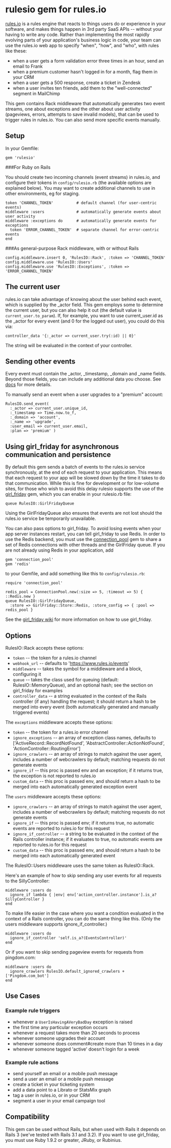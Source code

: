 rulesio gem for rules.io
=========

[rules.io](https://rules.io) is a rules engine that reacts to things users do or experience in your software, and makes things happen in 3rd party SaaS APIs -- without your having to write any code. Rather than implementing the most rapidly evolving parts of your application's business logic in code, your team can use the rules.io web app to specify "when", "how", and "who", with rules like these:

* when a user gets a form validation error three times in an hour, send an email to Frank
* when a premium customer hasn't logged in for a month, flag them in your CRM
* when a user gets a 500 response, create a ticket in Zendesk
* when a user invites ten friends, add them to the "well-connected" segment in MailChimp

This gem contains Rack middleware that automatically generates two event streams, one about exceptions and the other about user activity (pageviews, errors, attempts to save invalid models), that can be used to trigger rules in rules.io. You can also send more specific events manually.

Setup
-----

In your Gemfile:

    gem 'rulesio'

###For Ruby on Rails

You should create two incoming channels (event streams) in rules.io, and configure their tokens in `config/rulesio.rb` (the available options are explained below). You may want to create additional channels to use in other environments, eg for staging.

    token 'CHANNEL_TOKEN'          # default channel (for user-centric events)
    middleware :users              # automatically generate events about user activity
    middleware :exceptions do      # automatically generate events for exceptions
      token 'ERROR_CHANNEL_TOKEN'  # separate channel for error-centric events
    end
    
###As general-purpose Rack middleware, with or without Rails

    config.middleware.insert 0, 'RulesIO::Rack', :token => 'CHANNEL_TOKEN'
    config.middleware.use 'RulesIO::Users'
    config.middleware.use 'RulesIO::Exceptions', :token => 'ERROR_CHANNEL_TOKEN'

The current user
----------------

rules.io can take advantage of knowing about the user behind each event, which is supplied by the \_actor field. This gem employs some to determine the current user, but you can also help it out (the default value is `current_user.to_param`). If, for example, you want to use current_user.id as the \_actor for every event (and 0 for the logged out user), you could do this via:

    controller_data '{:_actor => current_user.try(:id) || 0}'

The string will be evaluated in the context of your controller.

Sending other events
--------------------

Every event must contain the \_actor, \_timestamp, \_domain and \_name fields. Beyond those fields, you can include any additional data you choose. See [docs](https://rules.io/docs) for more details.

To manually send an event when a user upgrades to a "premium" account:

    RulesIO.send_event(
      :_actor => current_user.unique_id,
      :_timestamp => Time.now.to_f,
      :_domain => 'account',
      :_name => 'upgrade',
      :user_email => current_user.email,
      :plan => 'premium' )

Using girl_friday for asynchronous communication and persistence
-----------------

By default this gem sends a batch of events to the rules.io service synchronously, at the end of each request to your application. This means that each request to your app will be slowed down by the time it takes to do that communication. While this is fine for development or for low-volume sites, for those who wish to avoid this delay rulesio supports the use of the [girl_friday](https://github.com/mperham/girl_friday) gem, which you can enable in your rulesio.rb file:

    queue RulesIO::GirlFridayQueue

Using the GirlFridayQueue also ensures that events are not lost should the rules.io service be temporarily unavailable.

You can also pass options to girl_friday. To avoid losing events when your app server instances restart, you can tell girl_friday to use Redis. In order to use the Redis backend, you must use the [connection_pool](https://github.com/mperham/connection_pool) gem to share a set of Redis connections with other threads and the GirlFriday queue. If you are not already using Redis in your application, add

    gem 'connection_pool'
    gem 'redis'

to your Gemfile, and add something like this to `config/rulesio.rb`:

    require 'connection_pool'
    
    redis_pool = ConnectionPool.new(:size => 5, :timeout => 5) { ::Redis.new }
    queue RulesIO::GirlFridayQueue, 
      :store => GirlFriday::Store::Redis, :store_config => { :pool => redis_pool }

See the [girl_friday wiki](https://github.com/mperham/girl_friday/wiki) for more information on how to use girl_friday.

Options
-------

RulesIO::Rack accepts these options:

* `token` -- the token for a rules.io channel
* `webhook_url` -- defaults to 'https://www.rules.io/events'
* `middleware` -- takes the symbol for a middleware and a block, configuring it
* `queue` -- takes the class used for queuing (default: RulesIO::MemoryQueue), and an optional hash; see the section on girl_friday for examples
* `controller_data` -- a string evaluated in the context of the Rails controller (if any) handling the request; it should return a hash to be merged into every event (both automatically generated and manually triggered events)

The `exceptions` middleware accepts these options:

* `token` -- the token for a rules.io error channel
* `ignore_exceptions` -- an array of exception class names, defaults to ['ActiveRecord::RecordNotFound', 'AbstractController::ActionNotFound', 'ActionController::RoutingError']
* `ignore_crawlers` -- an array of strings to match against the user agent, includes a number of webcrawlers by default; matching requests do not generate events
* `ignore_if` -- this proc is passed env and an exception; if it returns true, the exception is not reported to rules.io
* `custom_data` -- this proc is passed env, and should return a hash to be merged into each automatically generated exception event

The `users` middleware accepts these options:

* `ignore_crawlers` -- an array of strings to match against the user agent, includes a number of webcrawlers by default; matching requests do not generate events
* `ignore_if` -- this proc is passed env; if it returns true, no automatic events are reported to rules.io for this request
* `ignore_if_controller` -- a string to be evaluated in the context of the Rails controller instance; if it evaluates to true, no automatic events are reported to rules.io for this request
* `custom_data` -- this proc is passed env, and should return a hash to be merged into each automatically generated event

The RulesIO::Users middleware uses the same token as RulesIO::Rack.

Here's an example of how to skip sending any user events for all requests to the SillyController:

    middleware :users do
      ignore_if lambda { |env| env['action_controller.instance'].is_a? SillyController }
    end

To make life easier in the case where you want a condition evaluated in the context of a Rails controller, you can do the same thing like this. (Only the users middleware supports ignore_if_controller.)

    middleware :users do
      ignore_if_controller 'self.is_a?(EventsController)'
    end

Or if you want to skip sending pageview events for requests from pingdom.com:

    middleware :users do
      ignore_crawlers RulesIO.default_ignored_crawlers + ['Pingdom.com_bot']
    end

Use Cases
---------

### Example rule triggers

* whenever a `UserIsHavingAVeryBadDay` exception is raised
* the first time any particular exception occurs
* whenever a request takes more than 20 seconds to process
* whenever someone upgrades their account
* whenever someone does comment#create more than 10 times in a day
* whenever someone tagged 'active' doesn't login for a week

### Example rule actions

* send yourself an email or a mobile push message
* send a user an email or a mobile push message
* create a ticket in your ticketing system
* add a data point to a Librato or StatsMix graph
* tag a user in rules.io, or in your CRM
* segment a user in your email campaign tool

Compatibility
-------------

This gem can be used without Rails, but when used with Rails it depends on Rails 3 (we've tested with Rails 3.1 and 3.2). If you want to use girl_friday, you must use Ruby 1.9.2 or greater, JRuby, or Rubinius.

